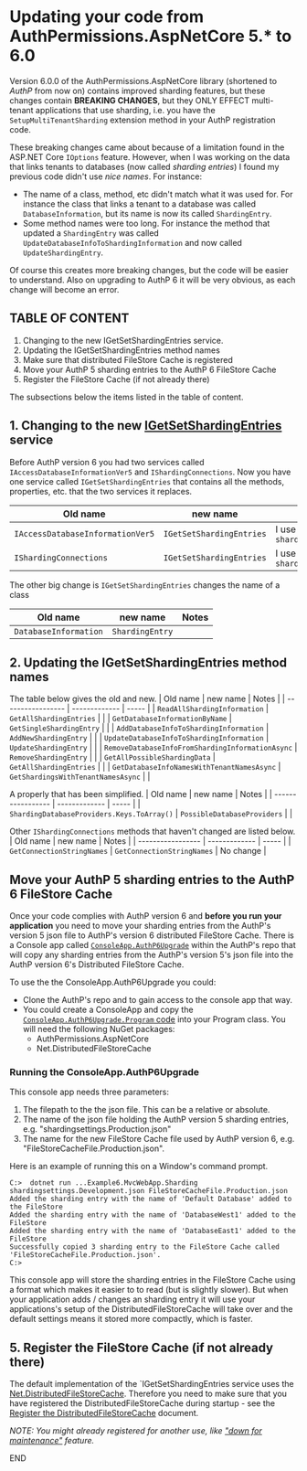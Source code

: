 # Updating your code from AuthPermissions.AspNetCore 5.* to 6.0

Version 6.0.0 of the AuthPermissions.AspNetCore library (shortened to _AuthP_ from now on) contains improved sharding features, but these changes contain **BREAKING CHANGES**, but they ONLY EFFECT multi-tenant applications that use sharding, i.e. you have the `SetupMultiTenantSharding` extension method in your AuthP registration code.

These breaking changes came about because of a limitation found in the ASP.NET Core `IOptions` feature. However, when I was working on the data that links tenants to databases (now called _sharding entries_) I found my previous code didn't use _nice names_. For instance:

- The name of a class, method, etc didn't match what it was used for. For instance the class that links a tenant to a database was called `DatabaseInformation`, but its name is now its called `ShardingEntry`. 
- Some method names were too long. For instance the method that updated a `ShardingEntry` was called `UpdateDatabaseInfoToShardingInformation` and now called `UpdateShardingEntry`.

Of course this creates more breaking changes, but the code will be easier to understand. Also on upgrading to AuthP 6 it will be very obvious, as each change will become an error.  

## TABLE OF CONTENT

1. Changing to the new IGetSetShardingEntries service.
2. Updating the IGetSetShardingEntries method names
3. Make sure that distributed FileStore Cache is registered
4. Move your AuthP 5 sharding entries to the AuthP 6 FileStore Cache
5. Register the FileStore Cache (if not already there)

The subsections below the items listed in the table of content.

## 1. Changing to the new [IGetSetShardingEntries](https://github.com/JonPSmith/AuthPermissions.AspNetCore/blob/main/AuthPermissions.AspNetCore/ShardingServices/IGetSetShardingEntries.cs) service

Before AuthP version 6 you had two services called `IAccessDatabaseInformationVer5` and `IShardingConnections`. Now you have one service called `IGetSetShardingEntries` that contains all the methods, properties, etc. that the two services it replaces.

| Old name          | new name      | Notes |
| ----------------- | ------------- | ----- |
| `IAccessDatabaseInformationVer5`    | `IGetSetShardingEntries` | I use `shardingService` |
| `IShardingConnections`    | `IGetSetShardingEntries` | I use `shardingService` |

The other big change is `IGetSetShardingEntries` changes the name of a class

| Old name          | new name      | Notes |
| ----------------- | ------------- | ----- |
| `DatabaseInformation`    | `ShardingEntry` |  |

## 2. Updating the IGetSetShardingEntries method names

The table below gives the old and new.
| Old name          | new name      | Notes |
| ----------------- | ------------- | ----- |
| `ReadAllShardingInformation`    | `GetAllShardingEntries` |  |
| `GetDatabaseInformationByName`    | `GetSingleShardingEntry` |  |
| `AddDatabaseInfoToShardingInformation`    | `AddNewShardingEntry` |  |
| `UpdateDatabaseInfoToShardingInformation`    | `UpdateShardingEntry` |  |
| `RemoveDatabaseInfoFromShardingInformationAsync`    | `RemoveShardingEntry` |  |
| `GetAllPossibleShardingData` | `GetAllShardingEntries` |  |
| `GetDatabaseInfoNamesWithTenantNamesAsync` | `GetShardingsWithTenantNamesAsync` |  |

A properly that has been simplified.
| Old name          | new name      | Notes |
| ----------------- | ------------- | ----- |
| `ShardingDatabaseProviders.Keys.ToArray()`    | `PossibleDatabaseProviders` |  |

Other `IShardingConnections` methods that haven't changed are listed below.
| Old name          | new name      | Notes |
| ----------------- | ------------- | ----- |
| `GetConnectionStringNames` | `GetConnectionStringNames` | No change  |

## Move your AuthP 5 sharding entries to the AuthP 6 FileStore Cache

Once your code complies with AuthP version 6 and **before you run your application** you need to move your sharding entries from the AuthP's version 5 json file to AuthP's version 6 distributed FileStore Cache. There is a Console app called [`ConsoleApp.AuthP6Upgrade`](https://github.com/JonPSmith/AuthPermissions.AspNetCore/tree/main/ConsoleApp.AuthP6Upgrade) within the AuthP's repo that will copy any sharding entries from the AuthP's version 5's json file into the AuthP version 6's Distributed FileStore Cache.

To use the the ConsoleApp.AuthP6Upgrade you could:

- Clone the AuthP's repo and to gain access to the console app that way.
- You could create a ConsoleApp and copy the [`ConsoleApp.AuthP6Upgrade.Program` code](https://github.com/JonPSmith/AuthPermissions.AspNetCore/blob/main/ConsoleApp.AuthP6Upgrade/Program.cs) into your Program class. You will need the following NuGet packages:
  - AuthPermissions.AspNetCore
  - Net.DistributedFileStoreCache

### Running the ConsoleApp.AuthP6Upgrade

This console app needs three parameters:

1. The filepath to the the json file. This can be a relative or absolute.
2. The name of the json file holding the AuthP version 5 sharding entries,   e.g. "shardingsettings.Production.json"
3. The name for the new FileStore Cache file used by AuthP version 6, e.g. "FileStoreCacheFile.Production.json".

Here is an example of running this on a Window's command prompt. 

```text
C:>  dotnet run ...Example6.MvcWebApp.Sharding shardingsettings.Development.json FileStoreCacheFile.Production.json
Added the sharding entry with the name of 'Default Database' added to the FileStore
Added the sharding entry with the name of 'DatabaseWest1' added to the FileStore
Added the sharding entry with the name of 'DatabaseEast1' added to the FileStore
Successfully copied 3 sharding entry to the FileStore Cache called 'FileStoreCacheFile.Production.json'.
C:> 
```

This console app will store the sharding entries in the FileStore Cache using a format which makes it easier to to read (but is slightly slower). But when your application adds / changes an sharding entry it will use your applications's setup of the DistributedFileStoreCache will take over and the default settings means it stored more compactly, which is faster. 

## 5. Register the FileStore Cache (if not already there)

The default implementation of the `IGetSetShardingEntries service uses the [Net.DistributedFileStoreCache](https://github.com/JonPSmith/Net.DistributedFileStoreCache). Therefore you need to make sure that you have registered the DistributedFileStoreCache during startup - see the [Register the DistributedFileStoreCache](https://github.com/JonPSmith/AuthPermissions.AspNetCore/wiki/Configuring-sharding#2-register-the-distributedfilestorecache) document.

_NOTE: You might already registered for another use, like ["down for maintenance"](https://www.thereformedprogrammer.net/how-to-take-an-asp-net-core-web-site-down-for-maintenance/) feature._

END
